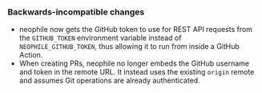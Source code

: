 ### Backwards-incompatible changes

- neophile now gets the GitHub token to use for REST API requests from the `GITHUB_TOKEN` environment variable instead of `NEOPHILE_GITHUB_TOKEN`, thus allowing it to run from inside a GitHub Action.
- When creating PRs, neophile no longer embeds the GitHub username and token in the remote URL. It instead uses the existing `origin` remote and assumes Git operations are already authenticated.

